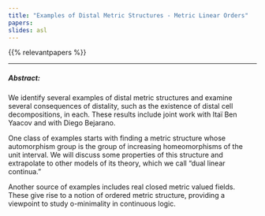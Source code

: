 ```yaml
---
title: "Examples of Distal Metric Structures - Metric Linear Orders" 
papers:
slides: asl
---
```



{{% relevantpapers %}}


---

##### Abstract:

We identify several examples of distal metric structures and examine several consequences of distality, such as the existence of distal cell decompositions, in each. These results include joint work with Itaï Ben Yaacov and with Diego Bejarano.

One class of examples starts with finding a metric structure whose automorphism group is the group of increasing homeomorphisms of the unit interval. We will discuss some properties of this structure and extrapolate to other models of its theory, which we call “dual linear continua.”

Another source of examples includes real closed metric valued fields. These give rise to a notion of ordered metric structure, providing a viewpoint to study o-minimality in continuous logic.